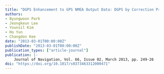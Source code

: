 ```yaml
---
title: "DGPS Enhancement to GPS NMEA Output Data: DGPS by Correction Projection to Position-Domain"
authors:
- Byungwoon Park
- Jeongkeun Lee
- Younsil Kim
- Ho Yun
- Changdon Kee
date: "2013-03-01T00:00:00Z"
publishDate: "2013-03-01T00:00:00Z"
publication_types: ["article-journal"]
publication: |-
    Journal of Navigation, Vol. 66, Issue 02, March 2013, pp. 249-26
doi: "https://doi.org/10.1017/s0373463312000471"
---
```

